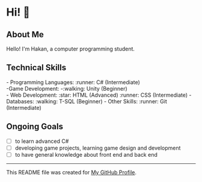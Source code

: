 # Hi! :wave:

## About Me
Hello! I'm Hakan, a computer programming student.

## Technical Skills
<div style="display: flex; justify-content: space-between;">
- Programming Languages:
  :runner: C# (Intermediate)
   </div>
   <div style="display: flex; justify-content: space-between;">
-Game Development:
  -:walking: Unity (Beginner)
     </div>
- Web Development:
  :star: HTML (Advanced)
  :runner: CSS (Intermediate)
   </div>
- Databases:
  :walking: T-SQL (Beginner)
   </div>
- Other Skills:
  :runner: Git (Intermediate)
 </div>

## Ongoing Goals
- [ ] to learn advanced C#
- [ ] developing game projects, learning game design and development
- [ ] to have general knowledge about front end and back end

---
This README file was created for [My GitHub Profile](https://github.com/Hakan-Hasircioglu).
